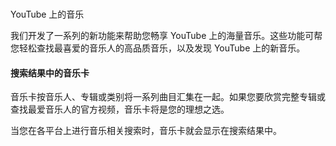 #
YouTube 上的音乐

我们开发了一系列的新功能来帮助您畅享 YouTube 上的海量音乐。这些功能可帮您轻松查找最喜爱的音乐人的高品质音乐，以及发现 YouTube 上的新音乐。

#### 搜索结果中的音乐卡

音乐卡按音乐人、专辑或类别将一系列曲目汇集在一起。如果您要欣赏完整专辑或查找最爱音乐人的官方视频，音乐卡将是您的理想之选。

当您在各平台上进行音乐相关搜索时，音乐卡就会显示在搜索结果中。